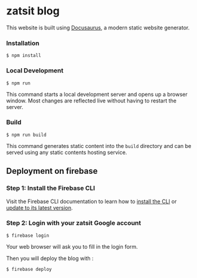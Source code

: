 # zatsit blog

This website is built using [Docusaurus](https://docusaurus.io/), a modern static website generator.

### Installation

```
$ npm install
```

### Local Development

```
$ npm run
```

This command starts a local development server and opens up a browser window. Most changes are reflected live without having to restart the server.

### Build

```
$ npm run build
```

This command generates static content into the `build` directory and can be served using any static contents hosting service.

## Deployment on firebase

### Step 1: Install the Firebase CLI

Visit the Firebase CLI documentation to learn how to [install the CLI](https://firebase.google.com/docs/cli#install_the_firebase_cli
) or [update to its latest version](https://firebase.google.com/docs/cli#update-cli).

### Step 2: Login with your zatsit Google account

```
$ firebase login
```
Your web browser will ask you to fill in the login form.

Then you will deploy the blog with :

```
$ firebase deploy
```
